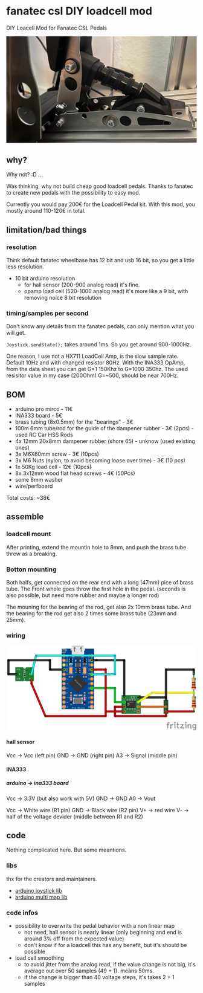# fanatec csl DIY loadcell mod
DIY Loacell Mod for Fanatec CSL Pedals

![](./Pictures/final_fp.jpeg)

## why?

Why not? :D ...

Was thinking, why not build cheap good loadcell pedals. Thanks to fanatec to create new pedals with the possibility to easy mod.

Currently you would pay 200€ for the Loadcell Pedal kit. With this mod, you mostly around 110-120€ in total.

## limitation/bad things

### resolution

Think default fanatec wheelbase has 12 bit and usb 16 bit, so you get a little less resolution.

- 10 bit arduino resolution
  - for hall sensor (200-900 analog read) it's fine.
  - opamp load cell (520-1000 analog read) it's more like a 9 bit, with removing noice 8 bit resolution


### timing/samples per second

Don't know any details from the fanatec pedals, can only mention what you will get.

`Joystick.sendState();` takes around 1ms. So you get around 900-1000Hz. 

One reason, I use not a HX711 LoadCell Amp, is the slow sample rate. Default 10Hz and with changed resistor 80Hz.
With the INA333 OpAmp, from the data sheet you can get G=1 150Khz to G=1000 350hz. The used resisitor value  in my case (200Ohm) G=~500, should be near 700Hz.

## BOM

- arduino pro mirco - 11€
- INA333 board - 5€
- brass tubing (8x0.5mm) for the "bearings" - 3€
- 100m 6mm tube/rod for the guide of the dampener rubber - 3€ (2pcs) - used RC Car HSS Rods
- 4x 12mm 20x8mm dampener rubber (shore 65) - unknow (used existing ones)
- 3x M6X60mm screw - 3€ (10pcs)
- 3x M6 Nuts (nylon, to avoid becoming loose over time) - 3€ (10 pcs)
- 1x 50Kg load cell - 12€ (10pcs)
- 8x 3x12mm wood flat head screws - 4€ (50Pcs)
- some 6mm washer
- wire/perfboard

Total costs: ~38€

## assemble

### loadcell mount

After printing, extend the mountin hole to 8mm, and push the brass tube throw as a breaking.

### Botton mounting

Both halfs, get connected on the rear end with a long (47mm) pice of brass tube.
The Front whole goes throw the first hole in the pedal. (seconds is also possible, but need more rubber and maybe a longer rod)

The mouning for the bearing of the rod, get also 2x 10mm brass tube.
And the bearing for the rod get also 2 times some brass tube (23mm and 25mm).

### wiring

![](./Pictures/cabling.png)

#### hall sensor

Vcc -> Vcc (left pin)
GND -> GND (right pin)
A3 -> Signal (middle pin)

#### INA333

#####  arduino -> ina333 board

Vcc -> 3.3V (but also work with 5V)
GND -> GND
A0 -> Vout


Vcc -> White wire (R1 pin)
GND -> Black wire (R2 pin)
V+ -> red wire
V- -> half of the voltage devider (middle between R1 and R2)

## code

Nothing complicated here. But some meantions.

### libs

thx for the creators and maintainers.

- [arduino joystick lib](https://github.com/MHeironimus/ArduinoJoystickLibrary)
- [arduino multi map lib](https://github.com/RobTillaart/MultiMap)

### code infos

- possibility to overwrite the pedal behavior with a non linear map
  - not need, hall sensor is nearly linear (only beginning and end is around 3% off from the expected value)
  - don't know if for a loadcell this has any benefit, but it's should be possible
- load cell smoothing
  - to avoid jitter from the analog read, if the value change is not big, it's average out over 50 samples (49 + 1). means 50ms.
  - if the change is bigger than 40 voltage steps, it's takes 2 + 1 samples
